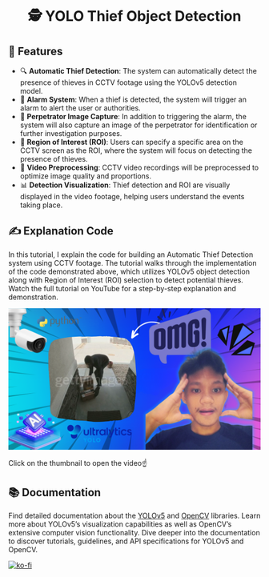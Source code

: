 <h1 align="center">🕵️ YOLO Thief Object Detection</h1>
<h2 align="left">📃 Features</h2>
<ul>
    <li>🔍 <strong>Automatic Thief Detection</strong>: The system can automatically detect the presence of thieves in CCTV footage using the YOLOv5 detection model.</li>
    <li>🚨 <strong>Alarm System</strong>: When a thief is detected, the system will trigger an alarm to alert the user or authorities.</li>
    <li>📸 <strong>Perpetrator Image Capture</strong>: In addition to triggering the alarm, the system will also capture an image of the perpetrator for identification or further investigation purposes.</li>
    <li>🎯 <strong>Region of Interest (ROI)</strong>: Users can specify a specific area on the CCTV screen as the ROI, where the system will focus on detecting the presence of thieves.</li>
    <li>🔄 <strong>Video Preprocessing</strong>: CCTV video recordings will be preprocessed to optimize image quality and proportions.</li>
    <li>📊 <strong>Detection Visualization</strong>: Thief detection and ROI are visually displayed in the video footage, helping users understand the events taking place.</li>
</ul>

<h2 align="left">✍ Explanation Code</h2>

<p>In this tutorial, I explain the code for building an Automatic Thief Detection system using CCTV footage. The tutorial walks through the implementation of the code demonstrated above, which utilizes YOLOv5 object detection along with Region of Interest (ROI) selection to detect potential thieves. Watch the full tutorial on YouTube for a step-by-step explanation and demonstration.</p>

<a href="https://youtu.be/GKpb74elfus">
  <img src="https://github.com/Laoode/Theft_Detection/blob/main/YouTube.png" alt="Thief Detection Tutorial">
</a>
<p>Click on the thumbnail to open the video☝️</p>

<h2 align="left">📚 Documentation</h2>
<p>Find detailed documentation about the <a href="https://github.com/ultralytics/yolov5">YOLOv5</a> and <a href="https://opencv.org/">OpenCV</a> libraries. Learn more about YOLOv5’s visualization capabilities as well as OpenCV’s extensive computer vision functionality. Dive deeper into the documentation to discover tutorials, guidelines, and API specifications for YOLOv5 and OpenCV.</p>

[![ko-fi](https://ko-fi.com/img/githubbutton_sm.svg)](https://ko-fi.com/H2H714OX25)
